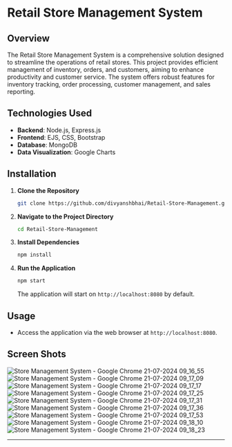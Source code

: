 # Retail Store Management System

## Overview

The Retail Store Management System is a comprehensive solution designed to streamline the operations of retail stores. This project provides efficient management of inventory, orders, and customers, aiming to enhance productivity and customer service. The system offers robust features for inventory tracking, order processing, customer management, and sales reporting.

## Technologies Used

- **Backend**: Node.js, Express.js
- **Frontend**: EJS, CSS, Bootstrap
- **Database**: MongoDB
- **Data Visualization**: Google Charts

## Installation

1. **Clone the Repository**
   ```bash
   git clone https://github.com/divyanshbhai/Retail-Store-Management.git

2. **Navigate to the Project Directory**
   ```bash
   cd Retail-Store-Management
   ```

3. **Install Dependencies**
   ```bash
   npm install
   ```

4. **Run the Application**
   ```bash
   npm start
   ```

   The application will start on `http://localhost:8080` by default.


## Usage

- Access the application via the web browser at `http://localhost:8080`.

## Screen Shots

![Store Management System - Google Chrome 21-07-2024 09_16_55](https://github.com/user-attachments/assets/71f68d93-3342-46dc-a92f-07a9b9119bed)
![Store Management System - Google Chrome 21-07-2024 09_17_09](https://github.com/user-attachments/assets/42791883-8d3e-4657-9548-c16b9584df3f)
![Store Management System - Google Chrome 21-07-2024 09_17_17](https://github.com/user-attachments/assets/19d809a1-b402-4d2e-99da-de8592788856)
![Store Management System - Google Chrome 21-07-2024 09_17_25](https://github.com/user-attachments/assets/9223047f-53c1-4fe5-a52b-d40022c881d0)
![Store Management System - Google Chrome 21-07-2024 09_17_31](https://github.com/user-attachments/assets/43c14609-f3d9-4aec-8ebd-731d3f8ef5d4)
![Store Management System - Google Chrome 21-07-2024 09_17_36](https://github.com/user-attachments/assets/33a367fe-6c6f-49d8-b935-7e9ee30f59b0)
![Store Management System - Google Chrome 21-07-2024 09_17_53](https://github.com/user-attachments/assets/d01e7bc9-820b-4908-88aa-fc6cb9a39639)
![Store Management System - Google Chrome 21-07-2024 09_18_10](https://github.com/user-attachments/assets/b8cc76ff-752c-4443-bcde-8ee15998b229)
![Store Management System - Google Chrome 21-07-2024 09_18_23](https://github.com/user-attachments/assets/ba53aa3d-77de-4bbd-8151-642474d657ee)

---

